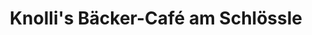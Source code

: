 ---
title: "Knolli's Bäcker-Café am Schlössle"
url: /augsburg/knollis-baecker-cafe-am-schloessle/
shop: Bäckerei
---